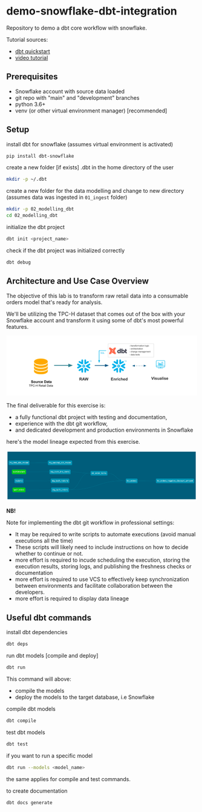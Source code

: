 # demo-snowflake-dbt-integration

Repository to demo a dbt core workflow with snowflake.

Tutorial sources:
 - [dbt quickstart](https://quickstarts.snowflake.com/guide/accelerating_data_teams_with_snowflake_and_dbt_cloud_hands_on_lab/#0)
 - [video tutorial](https://www.youtube.com/watch?v=84RA7TuhCpg&t=587s&ab_channel=SnowflakeDevelopers)

## Prerequisites

- Snowflake account with source data loaded
- git repo with "main" and "development" branches
- python 3.6+
- venv (or other virtual environment manager) [recommended]

## Setup
install dbt for snowflake (assumes virtual environment is activated)
```bash
pip install dbt-snowflake
```
create a new folder [if exists] .dbt in the home directory of the user
```bash
mkdir -p ~/.dbt
```
create a new folder for the data modelling and change to new directory (assumes data was ingested in `01_ingest` folder)
```bash
mkdir -p 02_modelling_dbt
cd 02_modelling_dbt
```
initialize the dbt project
```bash
dbt init <project_name>
```
check if the dbt project was initialized correctly
```bash
dbt debug
```

## Architecture and Use Case Overview

The objective of this lab is to transform raw retail data into a consumable orders model that's ready for analysis.

We'll be utilizing the TPC-H dataset that comes out of the box with your Snowflake account and transform it using some of dbt's most powerful features.

<img src="repo_resources/readme_resources/00_01_architecture_ and_use_case_overview.png" width="600" align="centre">

The final deliverable for this exercise is:
- a fully functional dbt project with testing and documentation,
- experience with the dbt git workflow, 
- and dedicated development and production environments in Snowflake

here's the model lineage expected from this exercise.

<img src="repo_resources/readme_resources/00_02_model_lineage.png" width="600" align="centre">

**NB!**

Note for implementing the dbt git workflow in professional settings: 

- It may be required to write scripts to automate executions (avoid manual executions all the time)
- These scripts will likely need to include instructions on how to decide whether to continue or not.
- more effort is required to incude scheduling the execution, storing the execution results, storing logs, and publishing the freshness checks or documentation
- more effort is required to use VCS to effectively keep synchronization between environments and facilitate collaboration between the developers.
- more effort is required to display data lineage

## Useful dbt commands

install dbt dependencies
```bash
dbt deps
```
run dbt models [compile and deploy]
```bash
dbt run
```
This command will above:
- compile the models
- deploy the models to the target database, i.e Snowflake

compile dbt models
```bash
dbt compile
```

test dbt models
```bash
dbt test
```

if you want to run a specific model
```bash
dbt run --models <model_name>
```
the same applies for compile and test commands.

to create documentation
```bash
dbt docs generate
```


